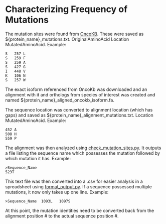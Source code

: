 # Characterizing Frequency of Mutations
The mutation sites were found from [OncoKB](https://www.oncokb.org/). These were saved as ${protein_name}_mutations.txt. OriginalAminoAcid Location MutatedAminoAcid. Example:

    S	257	L
    S	259	F
    S	259	A
    S	427	G
    I	448	V
    K	106	N
    S	257	W

The exact isoform referenced from OncoKb was downloaded and an alignment with it and orthologs from species of interest was created and named ${protein_name}_aligned_oncokb_isoform.fa.

The sequence location was converted to alignment location (which has gaps) and saved as ${protein_name}_alignment_mutations.txt. Location MutatedAminoAcid. Example:

    452 A
    508 H
    559 P

The alignment was then analyzed using [check_mutation_sites.py](https://github.com/amandacowardblack/scripts/blob/main/mutation/check_mutation_sites.py). It outputs a file listing the sequence name which possesses the mutation followed by which mutation it has. Example:

    >Sequence_Name
    523T

This text file was then converted into a .csv for easier analysis in a spreadsheet using [format_output.py](https://github.com/amandacowardblack/scripts/blob/main/mutation/format_output.py). If a sequence possessed multiple mutations, it now only takes up one line. Example:

    >Sequence_Name	1093L	1097S 

At this point, the mutation identities need to be converted back from the alignment position # to the actual sequence position #.

